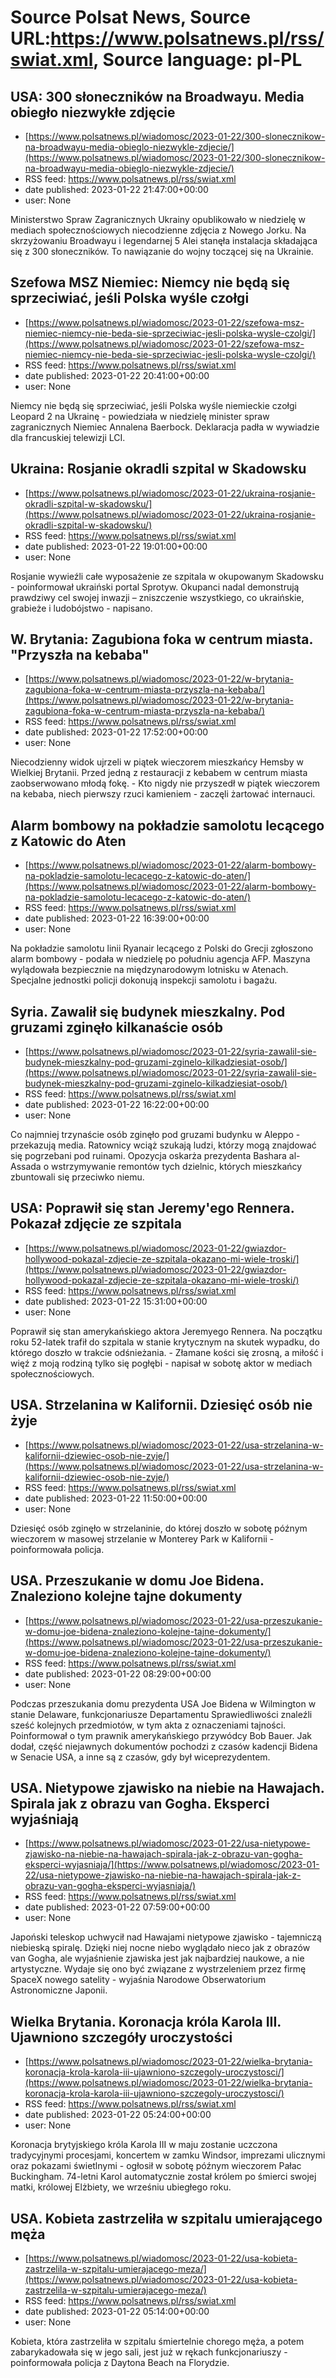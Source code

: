 # Source Polsat News, Source URL:https://www.polsatnews.pl/rss/swiat.xml, Source language: pl-PL

## USA: 300 słoneczników na Broadwayu. Media obiegło niezwykłe zdjęcie
 - [https://www.polsatnews.pl/wiadomosc/2023-01-22/300-slonecznikow-na-broadwayu-media-obieglo-niezwykle-zdjecie/](https://www.polsatnews.pl/wiadomosc/2023-01-22/300-slonecznikow-na-broadwayu-media-obieglo-niezwykle-zdjecie/)
 - RSS feed: https://www.polsatnews.pl/rss/swiat.xml
 - date published: 2023-01-22 21:47:00+00:00
 - user: None

Ministerstwo Spraw Zagranicznych Ukrainy opublikowało w niedzielę w mediach społecznościowych niecodzienne zdjęcia z Nowego Jorku. Na skrzyżowaniu Broadwayu i legendarnej 5 Alei stanęła instalacja składająca się z 300 słoneczników. To nawiązanie do wojny toczącej się na Ukrainie.

## Szefowa MSZ Niemiec: Niemcy nie będą się sprzeciwiać, jeśli Polska wyśle czołgi
 - [https://www.polsatnews.pl/wiadomosc/2023-01-22/szefowa-msz-niemiec-niemcy-nie-beda-sie-sprzeciwiac-jesli-polska-wysle-czolgi/](https://www.polsatnews.pl/wiadomosc/2023-01-22/szefowa-msz-niemiec-niemcy-nie-beda-sie-sprzeciwiac-jesli-polska-wysle-czolgi/)
 - RSS feed: https://www.polsatnews.pl/rss/swiat.xml
 - date published: 2023-01-22 20:41:00+00:00
 - user: None

Niemcy nie będą się sprzeciwiać, jeśli Polska wyśle niemieckie czołgi Leopard 2 na Ukrainę - powiedziała w niedzielę minister spraw zagranicznych Niemiec Annalena Baerbock. Deklaracja padła w wywiadzie dla francuskiej telewizji LCI.

## Ukraina: Rosjanie okradli szpital w Skadowsku
 - [https://www.polsatnews.pl/wiadomosc/2023-01-22/ukraina-rosjanie-okradli-szpital-w-skadowsku/](https://www.polsatnews.pl/wiadomosc/2023-01-22/ukraina-rosjanie-okradli-szpital-w-skadowsku/)
 - RSS feed: https://www.polsatnews.pl/rss/swiat.xml
 - date published: 2023-01-22 19:01:00+00:00
 - user: None

Rosjanie wywieźli całe wyposażenie ze szpitala w okupowanym Skadowsku - poinformował ukraiński portal Sprotyw. Okupanci nadal demonstrują prawdziwy cel swojej inwazji – zniszczenie wszystkiego, co ukraińskie, grabieże i ludobójstwo - napisano.

## W. Brytania: Zagubiona foka w centrum miasta. "Przyszła na kebaba"
 - [https://www.polsatnews.pl/wiadomosc/2023-01-22/w-brytania-zagubiona-foka-w-centrum-miasta-przyszla-na-kebaba/](https://www.polsatnews.pl/wiadomosc/2023-01-22/w-brytania-zagubiona-foka-w-centrum-miasta-przyszla-na-kebaba/)
 - RSS feed: https://www.polsatnews.pl/rss/swiat.xml
 - date published: 2023-01-22 17:52:00+00:00
 - user: None

Niecodzienny widok ujrzeli w piątek wieczorem mieszkańcy Hemsby w Wielkiej Brytanii. Przed jedną z restauracji z kebabem w centrum miasta zaobserwowano młodą fokę. - Kto nigdy nie przyszedł w piątek wieczorem na kebaba, niech pierwszy rzuci kamieniem - zaczęli żartować internauci.

## Alarm bombowy na pokładzie samolotu lecącego z Katowic do Aten
 - [https://www.polsatnews.pl/wiadomosc/2023-01-22/alarm-bombowy-na-pokladzie-samolotu-lecacego-z-katowic-do-aten/](https://www.polsatnews.pl/wiadomosc/2023-01-22/alarm-bombowy-na-pokladzie-samolotu-lecacego-z-katowic-do-aten/)
 - RSS feed: https://www.polsatnews.pl/rss/swiat.xml
 - date published: 2023-01-22 16:39:00+00:00
 - user: None

Na pokładzie samolotu linii Ryanair lecącego z Polski do Grecji zgłoszono alarm bombowy - podała w niedzielę po południu agencja AFP. Maszyna wylądowała bezpiecznie na międzynarodowym lotnisku w Atenach. Specjalne jednostki policji dokonują inspekcji samolotu i bagażu.

## Syria. Zawalił się budynek mieszkalny. Pod gruzami zginęło kilkanaście osób
 - [https://www.polsatnews.pl/wiadomosc/2023-01-22/syria-zawalil-sie-budynek-mieszkalny-pod-gruzami-zginelo-kilkadziesiat-osob/](https://www.polsatnews.pl/wiadomosc/2023-01-22/syria-zawalil-sie-budynek-mieszkalny-pod-gruzami-zginelo-kilkadziesiat-osob/)
 - RSS feed: https://www.polsatnews.pl/rss/swiat.xml
 - date published: 2023-01-22 16:22:00+00:00
 - user: None

Co najmniej trzynaście osób zginęło pod gruzami budynku w Aleppo - przekazują media. Ratownicy wciąż szukają ludzi, którzy mogą znajdować się pogrzebani pod ruinami. Opozycja oskarża prezydenta Bashara al-Assada o wstrzymywanie remontów tych dzielnic, których mieszkańcy zbuntowali się przeciwko niemu.

## USA: Poprawił się stan Jeremy'ego Rennera. Pokazał zdjęcie ze szpitala
 - [https://www.polsatnews.pl/wiadomosc/2023-01-22/gwiazdor-hollywood-pokazal-zdjecie-ze-szpitala-okazano-mi-wiele-troski/](https://www.polsatnews.pl/wiadomosc/2023-01-22/gwiazdor-hollywood-pokazal-zdjecie-ze-szpitala-okazano-mi-wiele-troski/)
 - RSS feed: https://www.polsatnews.pl/rss/swiat.xml
 - date published: 2023-01-22 15:31:00+00:00
 - user: None

Poprawił się stan amerykańskiego aktora Jeremyego Rennera. Na początku roku 52-latek trafił do szpitala w stanie krytycznym na skutek wypadku, do którego doszło w trakcie odśnieżania. - Złamane kości się zrosną, a miłość i więź z moją rodziną tylko się pogłębi - napisał w sobotę aktor w mediach społecznościowych.

## USA. Strzelanina w Kalifornii. Dziesięć osób nie żyje
 - [https://www.polsatnews.pl/wiadomosc/2023-01-22/usa-strzelanina-w-kalifornii-dziewiec-osob-nie-zyje/](https://www.polsatnews.pl/wiadomosc/2023-01-22/usa-strzelanina-w-kalifornii-dziewiec-osob-nie-zyje/)
 - RSS feed: https://www.polsatnews.pl/rss/swiat.xml
 - date published: 2023-01-22 11:50:00+00:00
 - user: None

Dziesięć osób zginęło w strzelaninie, do której doszło w sobotę późnym wieczorem w masowej strzelanie w Monterey Park w Kalifornii - poinformowała policja.

## USA. Przeszukanie w domu Joe Bidena. Znaleziono kolejne tajne dokumenty
 - [https://www.polsatnews.pl/wiadomosc/2023-01-22/usa-przeszukanie-w-domu-joe-bidena-znaleziono-kolejne-tajne-dokumenty/](https://www.polsatnews.pl/wiadomosc/2023-01-22/usa-przeszukanie-w-domu-joe-bidena-znaleziono-kolejne-tajne-dokumenty/)
 - RSS feed: https://www.polsatnews.pl/rss/swiat.xml
 - date published: 2023-01-22 08:29:00+00:00
 - user: None

Podczas przeszukania domu prezydenta USA Joe Bidena w Wilmington w stanie Delaware, funkcjonariusze Departamentu Sprawiedliwości znaleźli sześć kolejnych przedmiotów, w tym akta z oznaczeniami tajności. Poinformował o tym prawnik amerykańskiego przywódcy Bob Bauer. Jak dodał, część niejawnych dokumentów pochodzi z czasów kadencji Bidena w Senacie USA, a inne są z czasów, gdy był wiceprezydentem.

## USA. Nietypowe zjawisko na niebie na Hawajach. Spirala jak z obrazu van Gogha. Eksperci wyjaśniają
 - [https://www.polsatnews.pl/wiadomosc/2023-01-22/usa-nietypowe-zjawisko-na-niebie-na-hawajach-spirala-jak-z-obrazu-van-gogha-eksperci-wyjasniaja/](https://www.polsatnews.pl/wiadomosc/2023-01-22/usa-nietypowe-zjawisko-na-niebie-na-hawajach-spirala-jak-z-obrazu-van-gogha-eksperci-wyjasniaja/)
 - RSS feed: https://www.polsatnews.pl/rss/swiat.xml
 - date published: 2023-01-22 07:59:00+00:00
 - user: None

Japoński teleskop uchwycił nad Hawajami nietypowe zjawisko - tajemniczą niebieską spiralę. Dzięki niej nocne niebo wyglądało nieco jak z obrazów van Gogha, ale wyjaśnienie zjawiska jest jak najbardziej naukowe, a nie artystyczne. Wydaje się ono być związane z wystrzeleniem przez firmę SpaceX nowego satelity - wyjaśnia Narodowe Obserwatorium Astronomiczne Japonii.

## Wielka Brytania. Koronacja króla Karola III. Ujawniono szczegóły uroczystości
 - [https://www.polsatnews.pl/wiadomosc/2023-01-22/wielka-brytania-koronacja-krola-karola-iii-ujawniono-szczegoly-uroczystosci/](https://www.polsatnews.pl/wiadomosc/2023-01-22/wielka-brytania-koronacja-krola-karola-iii-ujawniono-szczegoly-uroczystosci/)
 - RSS feed: https://www.polsatnews.pl/rss/swiat.xml
 - date published: 2023-01-22 05:24:00+00:00
 - user: None

Koronacja brytyjskiego króla Karola III w maju zostanie uczczona tradycyjnymi procesjami, koncertem w zamku Windsor, imprezami ulicznymi oraz pokazami świetlnymi - ogłosił w sobotę późnym wieczorem Pałac Buckingham. 74-letni Karol automatycznie został królem po śmierci swojej matki, królowej Elżbiety, we wrześniu ubiegłego roku.

## USA. Kobieta zastrzeliła w szpitalu umierającego męża
 - [https://www.polsatnews.pl/wiadomosc/2023-01-22/usa-kobieta-zastrzelila-w-szpitalu-umierajacego-meza/](https://www.polsatnews.pl/wiadomosc/2023-01-22/usa-kobieta-zastrzelila-w-szpitalu-umierajacego-meza/)
 - RSS feed: https://www.polsatnews.pl/rss/swiat.xml
 - date published: 2023-01-22 05:14:00+00:00
 - user: None

Kobieta, która zastrzeliła w szpitalu śmiertelnie chorego męża, a potem zabarykadowała się w jego sali, jest już w rękach funkcjonariuszy - poinformowała policja z Daytona Beach na Florydzie.
